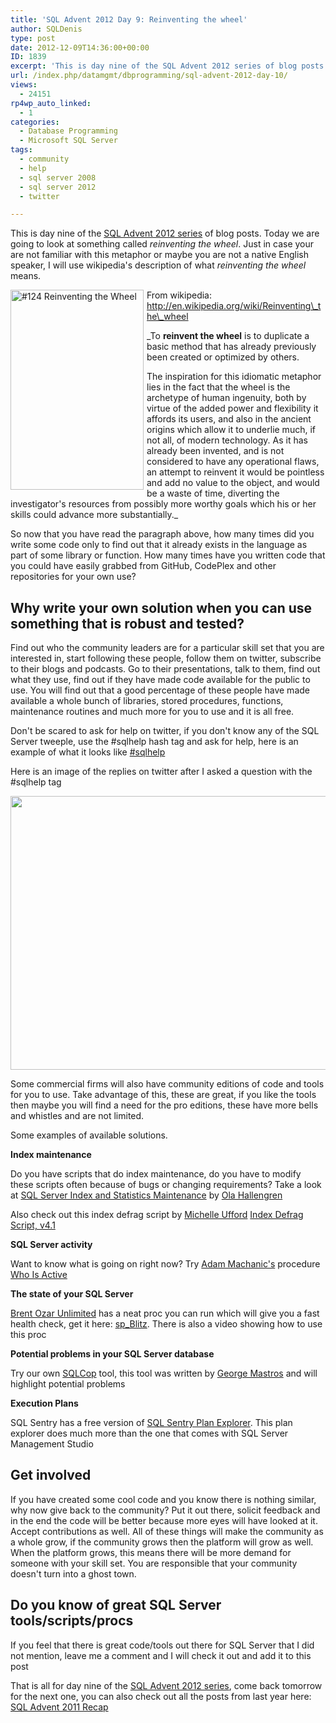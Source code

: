 ```yaml
---
title: 'SQL Advent 2012 Day 9: Reinventing the wheel'
author: SQLDenis
type: post
date: 2012-12-09T14:36:00+00:00
ID: 1839
excerpt: 'This is day nine of the SQL Advent 2012 series of blog posts. Today we are going to look at something called reinventing the wheel. Just in case your are not familiar with this metaphor or maybe you are not a native English speaker, I will use wikipedia&hellip;'
url: /index.php/datamgmt/dbprogramming/sql-advent-2012-day-10/
views:
  - 24151
rp4wp_auto_linked:
  - 1
categories:
  - Database Programming
  - Microsoft SQL Server
tags:
  - community
  - help
  - sql server 2008
  - sql server 2012
  - twitter

---
```

This is day nine of the [SQL Advent 2012 series][1] of blog posts. Today we are going to look at something called _reinventing the wheel_. Just in case your are not familiar with this metaphor or maybe you are not a native English speaker, I will use wikipedia's description of what _reinventing the wheel_ means.

[<img src="http://farm9.staticflickr.com/8166/7139384947_e4f67ac7ba_n.jpg" width="213" height="320" alt="#124 Reinventing the Wheel" style="float:left;margin:0 5px 0 0;" />][2] From wikipedia: http://en.wikipedia.org/wiki/Reinventing\_the\_wheel

_To **reinvent the wheel** is to duplicate a basic method that has already previously been created or optimized by others.
  
The inspiration for this idiomatic metaphor lies in the fact that the wheel is the archetype of human ingenuity, both by virtue of the added power and flexibility it affords its users, and also in the ancient origins which allow it to underlie much, if not all, of modern technology. As it has already been invented, and is not considered to have any operational flaws, an attempt to reinvent it would be pointless and add no value to the object, and would be a waste of time, diverting the investigator's resources from possibly more worthy goals which his or her skills could advance more substantially._

So now that you have read the paragraph above, how many times did you write some code only to find out that it already exists in the language as part of some library or function. How many times have you written code that you could have easily grabbed from GitHub, CodePlex and other repositories for your own use?



## Why write your own solution when you can use something that is robust and tested?

Find out who the community leaders are for a particular skill set that you are interested in, start following these people, follow them on twitter, subscribe to their blogs and podcasts. Go to their presentations, talk to them, find out what they use, find out if they have made code available for the public to use. You will find out that a good percentage of these people have made available a whole bunch of libraries, stored procedures, functions, maintenance routines and much more for you to use and it is all free. 
  
Don't be scared to ask for help on twitter, if you don't know any of the SQL Server tweeple, use the #sqlhelp hash tag and ask for help, here is an example of what it looks like [#sqlhelp][3]

Here is an image of the replies on twitter after I asked a question with the #sqlhelp tag

<div class="image_block">
  <a href="/wp-content/uploads/blogs/DataMgmt/Denis/ADvent/sqlhelp.PNG?mtime=1355070897"><img alt="" src="/wp-content/uploads/blogs/DataMgmt/Denis/ADvent/sqlhelp.PNG?mtime=1355070897" width="516" height="438" /></a>
</div>

Some commercial firms will also have community editions of code and tools for you to use. Take advantage of this, these are great, if you like the tools then maybe you will find a need for the pro editions, these have more bells and whistles and are not limited.

Some examples of available solutions.
  
**Index maintenance**
  
Do you have scripts that do index maintenance, do you have to modify these scripts often because of bugs or changing requirements? Take a look at [SQL Server Index and Statistics Maintenance][4] by [Ola Hallengren][5]

Also check out this index defrag script by [Michelle Ufford][6] [Index Defrag Script, v4.1][7]

**SQL Server activity**
  
Want to know what is going on right now? Try [Adam Machanic's][8] procedure [Who Is Active][9]

**The state of your SQL Server**
  
[Brent Ozar Unlimited][10] has a neat proc you can run which will give you a fast health check, get it here: [sp_Blitz][11]. There is also a video showing how to use this proc

**Potential problems in your SQL Server database**
  
Try our own [SQLCop][12] tool, this tool was written by [George Mastros][13] and will highlight potential problems

**Execution Plans**
  
SQL Sentry has a free version of [SQL Sentry Plan Explorer][14]. This plan explorer does much more than the one that comes with SQL Server Management Studio

## Get involved

If you have created some cool code and you know there is nothing similar, why now give back to the community? Put it out there, solicit feedback and in the end the code will be better because more eyes will have looked at it. Accept contributions as well. All of these things will make the community as a whole grow, if the community grows then the platform will grow as well. When the platform grows, this means there will be more demand for someone with your skill set. You are responsible that your community doesn't turn into a ghost town.

## Do you know of great SQL Server tools/scripts/procs

If you feel that there is great code/tools out there for SQL Server that I did not mention, leave me a comment and I will check it out and add it to this post

That is all for day nine of the [SQL Advent 2012 series][1], come back tomorrow for the next one, you can also check out all the posts from last year here: [SQL Advent 2011 Recap][15]

 [1]: /index.php/DataMgmt/DBProgramming/sql-advent-2012-here-is
 [2]: http://www.flickr.com/photos/ciphershot/7139384947/ "#124 Reinventing the Wheel by Ciphershot, on Flickr"
 [3]: https://twitter.com/search/realtime?q=%23sqlhelp&src=typd
 [4]: http://ola.hallengren.com/sql-server-index-and-statistics-maintenance.html
 [5]: http://ola.hallengren.com/
 [6]: http://sqlfool.com/
 [7]: http://sqlfool.com/2011/06/index-defrag-script-v4-1/
 [8]: http://sqlblog.com/blogs/adam_machanic/default.aspx
 [9]: http://sqlblog.com/blogs/adam_machanic/archive/2012/03/22/released-who-is-active-v11-11.aspx
 [10]: http://www.brentozar.com/
 [11]: http://www.brentozar.com/blitz/
 [12]: http://sqlcop.lessthandot.com/
 [13]: /index.php/All/?disp=authdir&author=10
 [14]: http://www.sqlsentry.net/plan-explorer/sql-server-query-view.asp
 [15]: /index.php/DataMgmt/DataDesign/sql-advent-2011-recap
